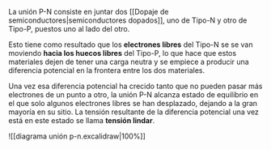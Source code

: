 
La unión P-N consiste en juntar dos [[Dopaje de semiconductores|semiconductores dopados]], uno de Tipo-N y otro de Tipo-P, puestos uno al lado del otro.

Esto tiene como resultado que los **electrones libres** del Tipo-N se se van moviendo **hacia los huecos libres** del Tipo-P, lo que hace que estos materiales dejen de tener una carga neutra y se empiece a producir una diferencia potencial en la frontera entre los dos materiales.

Una vez esa diferencia potencial ha crecido tanto que no pueden pasar más electrones de un punto a otro, la unión P-N alcanza estado de equilibrio en el que solo algunos electrones libres se han desplazado, dejando a la gran mayoría en su sitio. La tensión resultante de la diferencia potencial una vez está en este estado se llama **tensión lindar**.

![[diagrama unión p-n.excalidraw|100%]]